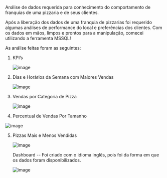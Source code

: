 Análise de dados requerida para conhecimento do comportamento de franquias de uma pizzaria e de seus clientes.

Após a liberação dos dados de uma franquia de pizzarias foi requerido algumas análises de performance do local e preferências dos clientes. Com os dados em mãos, limpos e prontos para a manipulação, comecei utilizando a ferramenta MSSQL!

As análise feitas foram as seguintes:

1. KPI’s

   ![image](https://github.com/grazysmelo/Vendas_Pizzas/assets/129910270/b21a39a6-3c90-4875-bcf2-c6d65b7a8c45)


2. Dias e Horários da Semana com Maiores Vendas

   ![image](https://github.com/grazysmelo/Vendas_Pizzas/assets/129910270/532c6bd8-fee5-4a3f-ad53-53eaef59e8d0)


3. Vendas por Categoria de Pizza

   ![image](https://github.com/grazysmelo/Vendas_Pizzas/assets/129910270/a954f75b-0548-4b39-999f-2b66c0795227)


4. Percentual de Vendas Por Tamanho

  ![image](https://github.com/grazysmelo/Vendas_Pizzas/assets/129910270/43c8ba0c-04a0-4e54-9431-5e771d4958db)


5. Pizzas Mais e Menos Vendidas

   ![image](https://github.com/grazysmelo/Vendas_Pizzas/assets/129910270/54a7d1fe-e6a8-4c73-aa96-6c00ca3d433f)

   Dashboard
   -- Foi criado com o idioma inglês, pois foi da forma em que os dados foram disponibilizados.

   ![image](https://github.com/grazysmelo/Vendas_Pizzas/assets/129910270/fe52a8bc-e7d3-4da1-b22c-6e894169e1aa)
